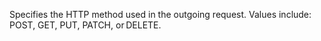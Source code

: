 Specifies the HTTP method used in the outgoing request. Values include: POST, GET, PUT, PATCH, or DELETE.